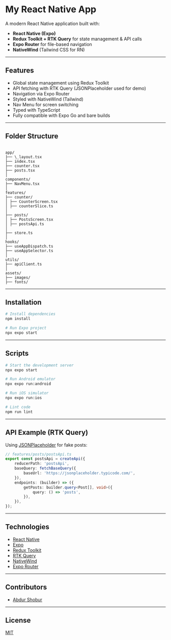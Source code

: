 # My React Native App

A modern React Native application built with:

- **React Native (Expo)**
- **Redux Toolkit + RTK Query** for state management & API calls
- **Expo Router** for file-based navigation
- **NativeWind** (Tailwind CSS for RN)

---

## Features

- Global state management using Redux Toolkit
- API fetching with RTK Query (JSONPlaceholder used for demo)
- Navigation via Expo Router
- Styled with NativeWind (Tailwind)
- Nav Menu for screen switching
- Typed with TypeScript
- Fully compatible with Expo Go and bare builds

---

## Folder Structure

```

app/
├── \_layout.tsx
├── index.tsx
├── counter.tsx
├── posts.tsx
│
components/
├── NavMenu.tsx
│
features/
├── counter/
│ ├── CounterScreen.tsx
│ ├── counterSlice.ts
│
├── posts/
│ ├── PostsScreen.tsx
│ ├── postsApi.ts
│
├── store.ts
│
hooks/
├── useAppDispatch.ts
├── useAppSelector.ts
│
utils/
├── apiClient.ts
│
assets/
├── images/
├── fonts/

```

---

## Installation

```bash
# Install dependencies
npm install

# Run Expo project
npx expo start
```

---

## Scripts

```bash
# Start the development server
npx expo start

# Run Android emulator
npx expo run:android

# Run iOS simulator
npx expo run:ios

# Lint code
npm run lint
```

---

## API Example (RTK Query)

Using [JSONPlaceholder](https://jsonplaceholder.typicode.com/) for fake posts:

```ts
// features/posts/postsApi.ts
export const postsApi = createApi({
	reducerPath: 'postsApi',
	baseQuery: fetchBaseQuery({
		baseUrl: 'https://jsonplaceholder.typicode.com/',
	}),
	endpoints: (builder) => ({
		getPosts: builder.query<Post[], void>({
			query: () => 'posts',
		}),
	}),
});
```

---

## Technologies

- [React Native](https://reactnative.dev/)
- [Expo](https://expo.dev/)
- [Redux Toolkit](https://redux-toolkit.js.org/)
- [RTK Query](https://redux-toolkit.js.org/rtk-query/overview)
- [NativeWind](https://www.nativewind.dev/)
- [Expo Router](https://expo.github.io/router/)

---

## Contributors

- [Abdur Shobur](https://github.com/abdur-shobur)

---

## License

[MIT](./LICENSE)
